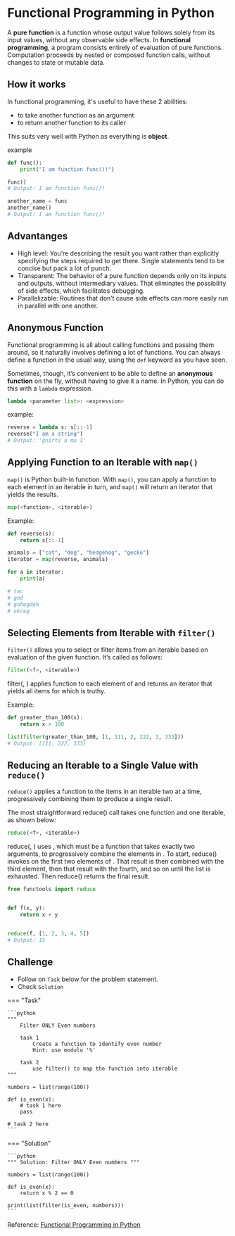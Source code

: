 # Functional Programming in Python

A **pure function** is a function whose output value follows solely from its input values, without any observable side effects.
In **functional programming**, a program consists entirely of evaluation of pure functions. Computation proceeds by nested or composed function calls, without changes to state or mutable data.

## How it works

In functional programming, it's useful to have these 2 abilities:

- to take another function as an argument
- to return another function to its caller

This suits very well with Python as everything is **object**.

example

```python
def func():
    print("I am function func()!")

func()
# Output: I am function func()!

another_name = func
another_name()
# Output: I am function func()!
```

## Advantanges

- High level: You’re describing the result you want rather than explicitly specifying the steps required to get there. Single statements tend to be concise but pack a lot of punch.
- Transparent: The behavior of a pure function depends only on its inputs and outputs, without intermediary values. That eliminates the possibility of side effects, which facilitates debugging.
- Parallelizable: Routines that don’t cause side effects can more easily run in parallel with one another.

## Anonymous Function

Functional programming is all about calling functions and passing them around, so it naturally involves defining a lot of functions.
You can always define a function in the usual way, using the `def` keyword as you have seen.

Sometimes, though, it’s convenient to be able to define an **anonymous function** on the fly, without having to give it a name.
In Python, you can do this with a `lambda` expression.

```python
lambda <parameter list>: <expression>
```

example:

```python
reverse = lambda s: s[::-1]
reverse("I am a string")
# Output: 'gnirts a ma I'
```

## Applying Function to an Iterable with `map()`

`map()` is Python built-in function. With `map()`, you can apply a function to each element in an iterable in turn,
and `map()` will return an iterator that yields the results.

```python
map(<function>, <iterable>)
```

Example:

```python
def reverse(s):
    return s[::-1]

animals = ["cat", "dog", "hedgehog", "gecko"]
iterator = map(reverse, animals)

for a in iterator:
    print(a)

# tac
# god
# gohegdeh
# okceg
```

## Selecting Elements from Iterable with `filter()`

`filter()` allows you to select or filter items from an iterable based on evaluation of the given function. It’s called as follows:

```python
filter(<f>, <iterable>)
```

filter(<f>, <iterable>) applies function <f> to each element of <iterable> and returns an iterator that yields all items for which <f> is truthy.

Example:

```python
def greater_than_100(x):
    return x > 100

list(filter(greater_than_100, [1, 111, 2, 222, 3, 333]))
# Output: [111, 222, 333]
```

## Reducing an Iterable to a Single Value with `reduce()`

`reduce()` applies a function to the items in an iterable two at a time, progressively combining them to produce a single result.

The most straightforward reduce() call takes one function and one iterable, as shown below:

```python
reduce(<f>, <iterable>)
```

reduce(<f>, <iterable>) uses <f>, which must be a function that takes exactly two arguments,
to progressively combine the elements in <iterable>.
To start, reduce() invokes <f> on the first two elements of <iterable>.
That result is then combined with the third element,
then that result with the fourth,
and so on until the list is exhausted. Then reduce() returns the final result.

```python
from functools import reduce


def f(x, y):
    return x + y


reduce(f, [1, 2, 3, 4, 5])
# Output: 15
```

## Challenge

- Follow on `Task` below for the problem statement.
- Check `Solution`

=== "Task"

    ```python
    """
        Filter ONLY Even numbers

        task 1
            Create a function to identify even number
            Hint: use modulo '%'

        task 2
            use filter() to map the function into iterable
    """

    numbers = list(range(100))

    def is_even(x):
        # task 1 here
        pass

    # task 2 here
    ```

=== "Solution"

    ```python
    """ Solution: Filter ONLY Even numbers """

    numbers = list(range(100))

    def is_even(x):
        return x % 2 == 0

    print(list(filter(is_even, numbers)))
    ```

Reference: [Functional Programming in Python](https://realpython.com/python-functional-programming/#what-is-functional-programming)
